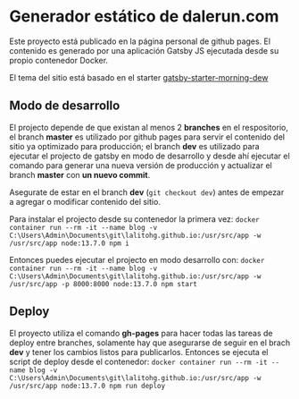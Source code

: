 # Generador estático de dalerun.com

Este proyecto está publicado en la página personal de github pages. El contenido es generado por una aplicación Gatsby JS ejecutada desde su propio contenedor Docker.

El tema del sitio está basado en el starter [gatsby-starter-morning-dew](https://maxpou.github.io/gatsby-starter-morning-dew/)

## Modo de desarrollo

El projecto depende de que existan al menos 2 **branches** en el respositorio, el branch __master__ es utilizado por github pages para servir el contenido del sitio ya optimizado para producción; el branch __dev__ es utilizado para ejecutar el projecto de gatsby en modo de desarrollo y desde ahí ejecutar el comando para generar una nueva versión de producción y actualizar el branch __master__ con **un nuevo commit**.

Asegurate de estar en el branch __dev__ (`git checkout dev`) antes de empezar a agregar o modificar contenido del sitio.

Para instalar el projecto desde su contenedor la primera vez: `docker container run --rm -it --name blog -v C:\Users\Admin\Documents\git\lalitohg.github.io:/usr/src/app -w /usr/src/app node:13.7.0 npm i`

Entonces puedes ejecutar el projecto en modo desarrollo con: `docker container run --rm -it --name blog -v C:\Users\Admin\Documents\git\lalitohg.github.io:/usr/src/app -w /usr/src/app -p 8000:8000 node:13.7.0 npm start`

## Deploy

El proyecto utiliza el comando **gh-pages** para hacer todas las tareas de deploy entre branches, solamente hay que asegurarse de seguir en el brach __dev__ y tener los cambios listos para publicarlos. Entonces se ejecuta el script de deploy desde el contenedor: `docker container run --rm -it --name blog -v C:\Users\Admin\Documents\git\lalitohg.github.io:/usr/src/app -w /usr/src/app node:13.7.0 npm run deploy`
